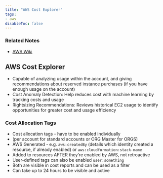 ```yaml
---
title: "AWS Cost Explorer"
tags:
- aws
disableToc: false
---
```


### Related Notes
- [AWS Wiki](/notes/aws/aws-wiki.md)

## AWS Cost Explorer
- Capable of analyzing usage within the account, and giving recommendations about reserved instance purchases (if you have enough usage on the account)
- Cost Anomaly Detection: Help reduces cost with machine learning by tracking costs and usage
- Rightsizing Recommendations: Reviews historical EC2 usage to identify opportunities for greater cost and usage efficiency

### Cost Allocation Tags
- Cost allocation tags - have to be enabled individually
- (per account for standard accounts or ORG Master for ORGS)
- AWS Generated - e.g. `aws:createdBy` (details which identity created a resource, if already enabled) or `aws:cloudformation:stack-name`
- Added to resources AFTER they're enabled by AWS, not retroactive
- User-defined tags can also be enabled `user:something`
- Both are visible in cost reports and can be used as a filter
- Can take up to 24 hours to be visible and active